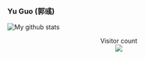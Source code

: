 ### Yu Guo (郭彧)

![My github stats](https://github-readme-stats.vercel.app/api?username=TommyZihao&show_icons=true)
</div>
<p align="center"> 
  Visitor count<br>
  <img src="https://profile-counter.glitch.me/gy65896/count.svg" />
</p>
